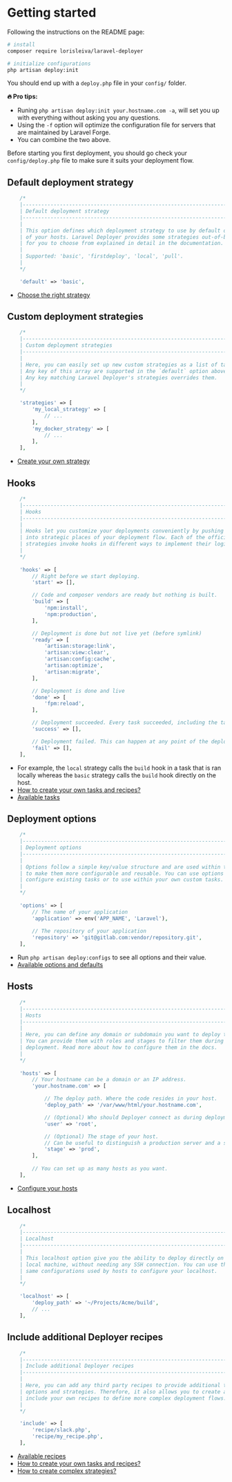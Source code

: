 # Getting started

Following the instructions on the README page:

```bash
# install
composer require lorisleiva/laravel-deployer

# initialize configurations
php artisan deploy:init
```

You should end up with a `deploy.php` file in your `config/` folder.

**:fire: Pro tips:**
* Runing `php artisan deploy:init your.hostname.com -a`, will set you up with everything without asking you any questions.
* Using the `-f` option will optimize the configuration file for servers that are maintained by Laravel Forge.
* You can combine the two above.

Before starting you first deployment, you should go check your `config/deploy.php` file to make sure it suits your deployment flow.

## Default deployment strategy

```php
    /*
    |--------------------------------------------------------------------------
    | Default deployment strategy
    |--------------------------------------------------------------------------
    |
    | This option defines which deployment strategy to use by default on all
    | of your hosts. Laravel Deployer provides some strategies out-of-box
    | for you to choose from explained in detail in the documentation.
    |
    | Supported: 'basic', 'firstdeploy', 'local', 'pull'.
    |
    */

    'default' => 'basic',
```

* [Choose the right strategy](overview-strategy-choose.md)

## Custom deployment strategies

```php
    /*
    |--------------------------------------------------------------------------
    | Custom deployment strategies
    |--------------------------------------------------------------------------
    |
    | Here, you can easily set up new custom strategies as a list of tasks.
    | Any key of this array are supported in the `default` option above.
    | Any key matching Laravel Deployer's strategies overrides them.
    |
    */

    'strategies' => [
        'my_local_strategy' => [
            // ...
        ],
        'my_docker_strategy' => [
            // ...
        ],
    ],
```

* [Create your own strategy](overview-strategy-create.md)

## Hooks

```php
    /*
    |--------------------------------------------------------------------------
    | Hooks
    |--------------------------------------------------------------------------
    |
    | Hooks let you customize your deployments conveniently by pushing tasks 
    | into strategic places of your deployment flow. Each of the official
    | strategies invoke hooks in different ways to implement their logic.
    |
    */
   
    'hooks' => [
        // Right before we start deploying.
        'start' => [],

        // Code and composer vendors are ready but nothing is built.
        'build' => [
            'npm:install',
            'npm:production',
        ],

        // Deployment is done but not live yet (before symlink)
        'ready' => [
            'artisan:storage:link',
            'artisan:view:clear',
            'artisan:config:cache',
            'artisan:optimize',
            'artisan:migrate',
        ],

        // Deployment is done and live
        'done' => [
            'fpm:reload',
        ],

        // Deployment succeeded. Every task succeeded, including the tasks in the `done` hook.
        'success' => [],

        // Deployment failed. This can happen at any point of the deployment.
        'fail' => [],
    ],
```

* For example, the `local` strategy calls the `build` hook in a task that is ran locally whereas the `basic` strategy calls the `build` hook directly on the host.
* [How to create your own tasks and recipes?](how-to-custom-recipes.md)
* [Available tasks](all-tasks.md)

## Deployment options

```php
    /*
    |--------------------------------------------------------------------------
    | Deployment options
    |--------------------------------------------------------------------------
    |
    | Options follow a simple key/value structure and are used within tasks
    | to make them more configurable and reusable. You can use options to
    | configure existing tasks or to use within your own custom tasks.
    |
    */
   
    'options' => [
        // The name of your application
        'application' => env('APP_NAME', 'Laravel'),
        
        // The repository of your application
        'repository' => 'git@gitlab.com:vendor/repository.git',
    ],
```

* Run `php artisan deploy:configs` to see all options and their value.
* [Available options and defaults](all-options.md)

## Hosts

```php
    /*
    |--------------------------------------------------------------------------
    | Hosts
    |--------------------------------------------------------------------------
    |
    | Here, you can define any domain or subdomain you want to deploy to.
    | You can provide them with roles and stages to filter them during
    | deployment. Read more about how to configure them in the docs.
    |
    */
   
    'hosts' => [
        // Your hostname can be a domain or an IP address.
        'your.hostname.com' => [

            // The deploy path. Where the code resides in your host.
            'deploy_path' => '/var/www/html/your.hostname.com',

            // (Optional) Who should Deployer connect as during deployment. 
            'user' => 'root',

            // (Optional) The stage of your host.
            // Can be useful to distinguish a production server and a staging server.
            'stage' => 'prod',
        ],
        
        // You can set up as many hosts as you want.
    ],
```

* [Configure your hosts](overview-configure-hosts.md)

## Localhost

```php
    /*
    |--------------------------------------------------------------------------
    | Localhost
    |--------------------------------------------------------------------------
    |
    | This localhost option give you the ability to deploy directly on your
    | local machine, without needing any SSH connection. You can use the
    | same configurations used by hosts to configure your localhost.
    |
    */

    'localhost' => [
        'deploy_path' => '~/Projects/Acme/build',
        // ...
    ],
```

## Include additional Deployer recipes

```php
    /*
    |--------------------------------------------------------------------------
    | Include additional Deployer recipes
    |--------------------------------------------------------------------------
    |
    | Here, you can add any third party recipes to provide additional tasks, 
    | options and strategies. Therefore, it also allows you to create and
    | include your own recipes to define more complex deployment flows.
    |
    */

    'include' => [
        'recipe/slack.php',
        'recipe/my_recipe.php',
    ],
```

* [Available recipes](all-recipes.md)
* [How to create your own tasks and recipes?](how-to-custom-recipes.md)
* [How to create complex strategies?](how-to-complex-strategies.md)